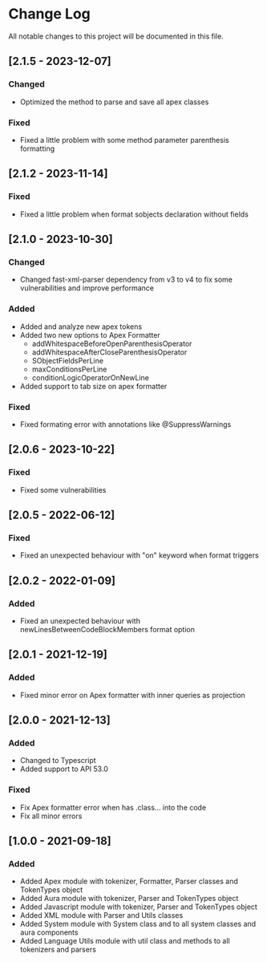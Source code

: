 # Change Log
All notable changes to this project will be documented in this file.

## [2.1.5 - 2023-12-07]
### Changed 
- Optimized the method to parse and save all apex classes

### Fixed
- Fixed a little problem with some method parameter parenthesis formatting

## [2.1.2 - 2023-11-14]
### Fixed
- Fixed a little problem when format sobjects declaration without fields

## [2.1.0 - 2023-10-30]
### Changed
- Changed fast-xml-parser dependency from v3 to v4 to fix some vulnerabilities and improve performance

### Added
- Added and analyze new apex tokens
- Added two new options to Apex Formatter
  - addWhitespaceBeforeOpenParenthesisOperator
  - addWhitespaceAfterCloseParenthesisOperator
  - SObjectFieldsPerLine
  - maxConditionsPerLine
  - conditionLogicOperatorOnNewLine
- Added support to tab size on apex formatter

### Fixed
- Fixed formating error with annotations like @SuppressWarnings

## [2.0.6 - 2023-10-22]
### Fixed
- Fixed some vulnerabilities

## [2.0.5 - 2022-06-12]
### Fixed
- Fixed an unexpected behaviour with "on" keyword when format triggers

## [2.0.2 - 2022-01-09]
### Added
- Fixed an unexpected behaviour with newLinesBetweenCodeBlockMembers format option

## [2.0.1 - 2021-12-19]
### Added
- Fixed minor error on Apex formatter with inner queries as projection

## [2.0.0 - 2021-12-13]
### Added
- Changed to Typescript
- Added support to API 53.0

### Fixed
- Fix Apex formatter error when has .class... into the code
- Fix all minor errors

## [1.0.0 - 2021-09-18]
### Added
- Added Apex module with tokenizer, Formatter, Parser classes and TokenTypes object
- Added Aura module with tokenizer, Parser and TokenTypes object
- Added Javascript module with tokenizer, Parser and TokenTypes object
- Added XML module with Parser and Utils classes
- Added System module with System class and to all system classes and aura components
- Added Language Utils module with util class and methods to all tokenizers and parsers